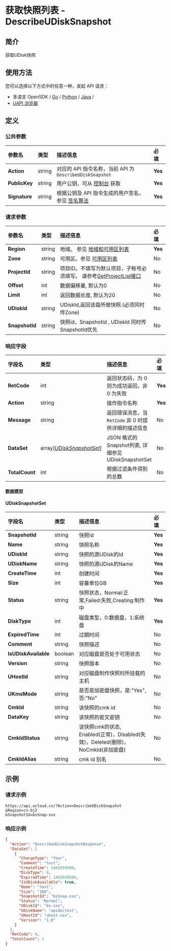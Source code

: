 # 获取快照列表 - DescribeUDiskSnapshot

## 简介

获取UDisk快照






## 使用方法

您可以选择以下方式中的任意一种，发起 API 请求：
- 多语言 OpenSDK / [Go](https://github.com/ucloud/ucloud-sdk-go) / [Python](https://github.com/ucloud/ucloud-sdk-python3) / [Java](https://github.com/ucloud/ucloud-sdk-java) /
- [UAPI 浏览器](https://console.ucloud.cn/uapi/detail?id=DescribeUDiskSnapshot)


## 定义

### 公共参数

| 参数名 | 类型 | 描述信息 | 必填 |
|:---|:---|:---|:---|
| **Action**     | string  | 对应的 API 指令名称，当前 API 为 `DescribeUDiskSnapshot`                        | **Yes** |
| **PublicKey**  | string  | 用户公钥，可从 [控制台](https://console.ucloud.cn/uapi/apikey) 获取                                             | **Yes** |
| **Signature**  | string  | 根据公钥及 API 指令生成的用户签名，参见 [签名算法](api/summary/signature.md)  | **Yes** |

### 请求参数

| 参数名 | 类型 | 描述信息 | 必填 |
|:---|:---|:---|:---|
| **Region** | string | 地域。 参见 [地域和可用区列表](api/summary/regionlist) |**Yes**|
| **Zone** | string | 可用区。参见 [可用区列表](api/summary/regionlist) |No|
| **ProjectId** | string | 项目ID。不填写为默认项目，子帐号必须填写。 请参考[GetProjectList接口](api/summary/get_project_list) |No|
| **Offset** | int | 数据偏移量, 默认为0 |No|
| **Limit** | int | 返回数据长度, 默认为20 |No|
| **UDiskId** | string | UDiskId,返回该盘所做快照.(必须同时传Zone) |No|
| **SnapshotId** | string | 快照id，SnapshotId , UDiskId 同时传SnapshotId优先 |No|

### 响应字段

| 字段名 | 类型 | 描述信息 | 必填 |
|:---|:---|:---|:---|
| **RetCode** | int | 返回状态码，为 0 则为成功返回，非 0 为失败 |**Yes**|
| **Action** | string | 操作指令名称 |**Yes**|
| **Message** | string | 返回错误消息，当 `RetCode` 非 0 时提供详细的描述信息 |No|
| **DataSet** | array[[*UDiskSnapshotSet*](#UDiskSnapshotSet)] | JSON 格式的Snapshot列表, 详细参见 UDiskSnapshotSet |No|
| **TotalCount** | int | 根据过滤条件得到的总数 |No|

#### 数据模型


#### UDiskSnapshotSet

| 字段名 | 类型 | 描述信息 | 必填 |
|:---|:---|:---|:---|
| **SnapshotId** | string | 快照Id |**Yes**|
| **Name** | string | 快照名称 |**Yes**|
| **UDiskId** | string | 快照的源UDisk的Id |**Yes**|
| **UDiskName** | string | 快照的源UDisk的Name |**Yes**|
| **CreateTime** | int | 创建时间 |**Yes**|
| **Size** | int | 容量单位GB |**Yes**|
| **Status** | string | 快照状态，Normal:正常,Failed:失败,Creating:制作中 |**Yes**|
| **DiskType** | int | 磁盘类型，0:数据盘，1:系统盘 |**Yes**|
| **ExpiredTime** | int | 过期时间 |No|
| **Comment** | string | 快照描述 |No|
| **IsUDiskAvailable** | boolean | 对应磁盘是否处于可用状态 |No|
| **Version** | string | 快照版本 |No|
| **UHostId** | string | 对应磁盘制作快照时所挂载的主机 |No|
| **UKmsMode** | string | 是否是加密盘快照，是:"Yes", 否:"No" |No|
| **CmkId** | string | 该快照的cmk id |No|
| **DataKey** | string | 该快照的密文密钥 |No|
| **CmkIdStatus** | string | 该快照cmk的状态, Enabled(正常)，Disabled(失效)，Deleted(删除)，NoCmkId(非加密盘) |No|
| **CmkIdAlias** | string | cmk id 别名 |No|

## 示例

### 请求示例
    
```
https://api.ucloud.cn/?Action=DescribeUDiskSnapshot
&Region=cn-bj2
&SnapshotId=bsSnap-xxx
```

### 响应示例
    
```json
{
  "Action": "DescribeUDiskSnapshotResponse",
  "DataSet": [
    {
      "ChargeType": "Year",
      "Comment": "test",
      "CreateTime": 1402039500,
      "DiskType": 0,
      "ExpiredTime": 1402039500,
      "IsUDiskAvailable": true,
      "Name": "test",
      "Size": "100",
      "SnapshotId": "bsSnap-xxx",
      "Status": "Normal",
      "UDiskId": "bs-xxx",
      "UDiskName": "apidoctest",
      "UHostId": "uhost-xxx",
      "Version": "1.0"
    }
  ],
  "RetCode": 0,
  "TotalCount": 1
}
```





